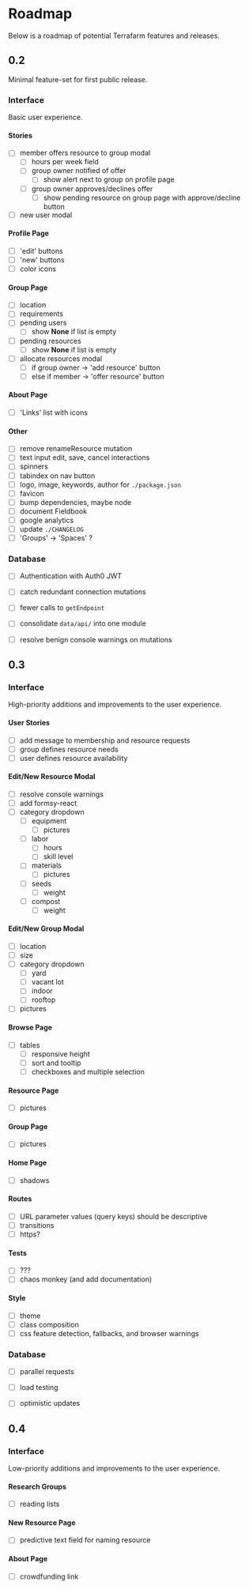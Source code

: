 # Roadmap

Below is a roadmap of potential Terrafarm features and releases.

## 0.2

Minimal feature-set for first public release.

### Interface

Basic user experience.

#### Stories
- [ ] member offers resource to group modal
  - [ ] hours per week field
  - [ ] group owner notified of offer
    - [ ] show alert next to group on profile page
  - [ ] group owner approves/declines offer
    - [ ] show pending resource on group page with approve/decline button
- [ ] new user modal

#### Profile Page
- [ ] 'edit' buttons
- [ ] 'new' buttons
- [ ] color icons

#### Group Page
- [ ] location
- [ ] requirements
- [ ] pending users
  - [ ] show **None** if list is empty
- [ ] pending resources
  - [ ] show **None** if list is empty
- [ ] allocate resources modal
  - [ ] if group owner -> 'add resource' button
  - [ ] else if member -> 'offer resource' button

#### About Page
- [ ] 'Links' list with icons

#### Other
- [ ] remove renameResource mutation
- [ ] text input edit, save, cancel interactions
- [ ] spinners
- [ ] tabindex on nav button
- [ ] logo, image, keywords, author for `./package.json`
- [ ] favicon
- [ ] bump dependencies, maybe node
- [ ] document Fieldbook
- [ ] google analytics
- [ ] update `./CHANGELOG`
- [ ] 'Groups' -> 'Spaces' ?

### Database
- [ ] Authentication with Auth0 JWT
- [ ] catch redundant connection mutations
- [ ] fewer calls to `getEndpoint`
- [ ] consolidate `data/api/` into one module
- [ ] resolve benign console warnings on mutations


## 0.3

### Interface

High-priority additions and improvements to the user experience.

#### User Stories
- [ ] add message to membership and resource requests
- [ ] group defines resource needs
- [ ] user defines resource availability

#### Edit/New Resource Modal
- [ ] resolve console warnings
- [ ] add formsy-react
- [ ] category dropdown
  - [ ] equipment
    - [ ] pictures
  - [ ] labor
    - [ ] hours
    - [ ] skill level
  - [ ] materials
    - [ ] pictures
  - [ ] seeds
    - [ ] weight
  - [ ] compost
    - [ ] weight

#### Edit/New Group Modal
- [ ] location
- [ ] size
- [ ] category dropdown
  - [ ] yard
  - [ ] vacant lot
  - [ ] indoor
  - [ ] rooftop
- [ ] pictures

#### Browse Page
- [ ] tables
  - [ ] responsive height
  - [ ] sort and tooltip
  - [ ] checkboxes and multiple selection

#### Resource Page
- [ ] pictures

#### Group Page
- [ ] pictures

#### Home Page
- [ ] shadows

#### Routes
- [ ] URL parameter values (query keys) should be descriptive
- [ ] transitions
- [ ] https?

#### Tests
- [ ] ???
- [ ] chaos monkey (and add documentation)

#### Style
- [ ] theme
- [ ] class composition
- [ ] css feature detection, fallbacks, and browser warnings

### Database
- [ ] parallel requests
- [ ] load testing
- [ ] optimistic updates


## 0.4

### Interface

Low-priority additions and improvements to the user experience.

#### Research Groups
- [ ] reading lists

#### New Resource Page
- [ ] predictive text field for naming resource

#### About Page
- [ ] crowdfunding link

